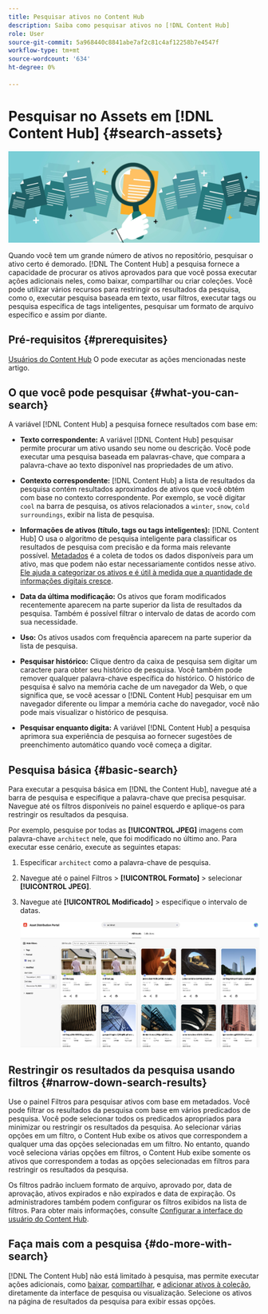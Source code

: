 ```yaml
---
title: Pesquisar ativos no Content Hub
description: Saiba como pesquisar ativos no [!DNL Content Hub]
role: User
source-git-commit: 5a968440c8841abe7af2c81c4af12258b7e4547f
workflow-type: tm+mt
source-wordcount: '634'
ht-degree: 0%

---
```



# Pesquisar no Assets em [!DNL Content Hub] {#search-assets}

![Compartilhar imagem do banner de ativos](assets/search.png)

Quando você tem um grande número de ativos no repositório, pesquisar o ativo certo é demorado. [!DNL The Content Hub] a pesquisa fornece a capacidade de procurar os ativos aprovados para que você possa executar ações adicionais neles, como baixar, compartilhar ou criar coleções. Você pode utilizar vários recursos para restringir os resultados da pesquisa, como o, executar pesquisa baseada em texto, usar filtros, executar tags ou pesquisa específica de tags inteligentes, pesquisar um formato de arquivo específico e assim por diante.

## Pré-requisitos {#prerequisites}

[Usuários do Content Hub](deploy-content-hub.md#onboard-content-hub-users) O pode executar as ações mencionadas neste artigo.

## O que você pode pesquisar  {#what-you-can-search}

A variável [!DNL Content Hub] a pesquisa fornece resultados com base em:

* **Texto correspondente:** A variável [!DNL Content Hub] pesquisar permite procurar um ativo usando seu nome ou descrição. Você pode executar uma pesquisa baseada em palavras-chave, que compara a palavra-chave ao texto disponível nas propriedades de um ativo.

* **Contexto correspondente:** [!DNL Content Hub] a lista de resultados da pesquisa contém resultados aproximados de ativos que você obtém com base no contexto correspondente. Por exemplo, se você digitar `cool` na barra de pesquisa, os ativos relacionados a `winter`, `snow`, `cold surroundings`, exibir na lista de pesquisa.

* **Informações de ativos (título, tags ou tags inteligentes):** [!DNL Content Hub] O usa o algoritmo de pesquisa inteligente para classificar os resultados de pesquisa com precisão e da forma mais relevante possível. [Metadados](#asset-properties.md) é a coleta de todos os dados disponíveis para um ativo, mas que podem não estar necessariamente contidos nesse ativo. [Ele ajuda a categorizar os ativos e é útil à medida que a quantidade de informações digitais cresce](/help/assets/configure-content-hub-ui-options.md##configure-metadata-search-content-hub).

* **Data da última modificação:** Os ativos que foram modificados recentemente aparecem na parte superior da lista de resultados da pesquisa. Também é possível filtrar o intervalo de datas de acordo com sua necessidade.

* **Uso:** Os ativos usados com frequência aparecem na parte superior da lista de pesquisa.

* **Pesquisar histórico:** Clique dentro da caixa de pesquisa sem digitar um caractere para obter seu histórico de pesquisa. Você também pode remover qualquer palavra-chave específica do histórico. O histórico de pesquisa é salvo na memória cache de um navegador da Web, o que significa que, se você acessar o [!DNL Content Hub] pesquisar em um navegador diferente ou limpar a memória cache do navegador, você não pode mais visualizar o histórico de pesquisa.

* **Pesquisar enquanto digita:** A variável [!DNL Content Hub] a pesquisa aprimora sua experiência de pesquisa ao fornecer sugestões de preenchimento automático quando você começa a digitar.

## Pesquisa básica {#basic-search}

Para executar a pesquisa básica em [!DNL the Content Hub], navegue até a barra de pesquisa e especifique a palavra-chave que precisa pesquisar. Navegue até os filtros disponíveis no painel esquerdo e aplique-os para restringir os resultados da pesquisa.

Por exemplo, pesquise por todas as **[!UICONTROL JPEG]** imagens com palavra-chave `architect` nele, que foi modificado no último ano. Para executar esse cenário, execute as seguintes etapas:

1. Especificar `architect` como a palavra-chave de pesquisa.

1. Navegue até o painel Filtros > **[!UICONTROL Formato]** > selecionar **[!UICONTROL JPEG]**.

1. Navegue até **[!UICONTROL Modificado]** > especifique o intervalo de datas.

   ![Pesquisa básica](assets/basic-search.png)

## Restringir os resultados da pesquisa usando filtros {#narrow-down-search-results}

Use o painel Filtros para pesquisar ativos com base em metadados. Você pode filtrar os resultados da pesquisa com base em vários predicados de pesquisa. Você pode selecionar todos os predicados apropriados para minimizar ou restringir os resultados da pesquisa. Ao selecionar várias opções em um filtro, o Content Hub exibe os ativos que correspondem a qualquer uma das opções selecionadas em um filtro. No entanto, quando você seleciona várias opções em filtros, o Content Hub exibe somente os ativos que correspondem a todas as opções selecionadas em filtros para restringir os resultados da pesquisa.

Os filtros padrão incluem formato de arquivo, aprovado por, data de aprovação, ativos expirados e não expirados e data de expiração. Os administradores também podem configurar os filtros exibidos na lista de filtros. Para obter mais informações, consulte [Configurar a interface do usuário do Content Hub](configure-content-hub-ui-options.md#configure-filters-content-hub).

<!--

<table>
    <tbody>
     <tr>
      <th><strong>Search Predicate</strong></th>
      <th><strong>Description</strong></th>
      <th><strong>Properties</strong></th>
     </tr>
     <tr>
      <td> Campaigns </td>
      <td> Allows you to search using planned activity performed to take any particular action. For example, advertisement campaign run on Ferrari to know the understand the interests of people using number of clicks people perform.</td>
      <td>NA</td>
     </tr>
     <tr>
      <td> Channels </td>
      <td> Helps you to understand the path from where the asset is coming from. For example, web, social media, books, catalog, etc.</td>
      <td>NA</td>
     </tr>
     <tr>
      <td> Region </td>
      <td> Helps you to understand the location where the asset is created. For example, Japan, EMEA, Worldwide, etc.</td>
      <td>NA</td>
     </tr>
     <tr>
      <td> Keywords </td>
      <td> Keyword helps you search using terms or the words that you enter based on the topic. For example, images, low-resolution, etc.</td>
      <td>NA</td>
     </tr>
     <tr>
      <td> Timeframe </td>
      <td> Helps you search assets using timeline. For example, search by year 2024, Q3 2023, etc.</td>
      <td>NA</td>
     </tr>
     <tr>
      <td>File format</td>
      <td>Composition of an asset. The supported assets include image, document, video, printable media, and so on.</td>
      <td>
        <ul>
            <li>[!UICONTROL JPEG]</li> 
            <li>[!UICONTROL Quicktime]</li> 
            <li>[!UICONTROL PNG]</li> 
            <li>[!UICONTROL WebP]</li> 
            <li>[!UICONTROL MP4]</li> 
            <li>[!UICONTROL Plain]</li> 
            <li>[!UICONTROL PDF]</li>
            <li>[!UICONTROL SVG + XML]</li>
        </ul>
      </td>
     </tr>
     <tr>
      <td>Tags</td>
      <td>Tags help you categorize assets that can be browsed and searched more efficiently based on hierarchical taxonomies.</td>
      <td>
        <ul>
            <li>Field label</li>
            <li>Property name</li>
            <li>Path</li>
            <li>Description</li>
        </ul>
      </td>
     </tr>
     <!--<tr>
      <td>Subject</td>
      <td>Classification of assets based on their theme. For example, colorful, hiking, outdoors.</td>
      <td>NA</td>
     </tr>
          <tr>
      <td>Last modified</td>
      <td>Search assets based on their last modification. Specify the date range using the Start date and End date fields.</td>
      <td>
        <ul>
            <li>Range text (From)</li> 
            <li>Range text (To) </li>
        </ul>
      </td>
     </tr>    
     <!--<tr>
      <td>Asset ID</td>
      <td>Unique number that identifies the asset.</td>
      <td>NA</td>
     </tr>
     <tr>
      <td> Colors </td>
      <td> Helps you search assets using colors that are automatically identified in an asset using Adobe's Sensei AI capabilities.</td>
      <td>NA</td>
     </tr>  
    </tbody>
   </table>

-->

## Faça mais com a pesquisa {#do-more-with-search}

[!DNL The Content Hub] não está limitado à pesquisa, mas permite executar ações adicionais, como [baixar](download-assets-content-hub.md), [compartilhar](share-assets-content-hub.md), e [adicionar ativos à coleção](collections-content-hub.md), diretamente da interface de pesquisa ou visualização. Selecione os ativos na página de resultados da pesquisa para exibir essas opções.
